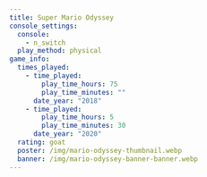 ```yaml
---
title: Super Mario Odyssey
console_settings:
  console:
    - n_switch
  play_method: physical
game_info:
  times_played:
    - time_played:
        play_time_hours: 75
        play_time_minutes: ""
      date_year: "2018"
    - time_played:
        play_time_hours: 5
        play_time_minutes: 30
      date_year: "2020"
  rating: goat
  poster: /img/mario-odyssey-thumbnail.webp
  banner: /img/mario-odyssey-banner-banner.webp
---
```

